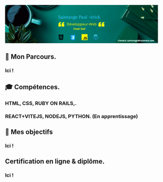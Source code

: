 <img src="https://raw.githubusercontent.com/paul22330/paul22330/master/Banniere linkedin -officiel.png" alt="Banniere Saintange Paul">

## 👦 Mon Parcours.

###  Ici ! 


##  :mortar_board: Compétences.

### HTML, CSS, RUBY ON RAILS,.

### REACT+VITEJS, NODEJS, PYTHON. (En apprentissage)


## 🚀 Mes objectifs

###  Ici !


## Certification en ligne & diplôme.

### Ici ! 


 



